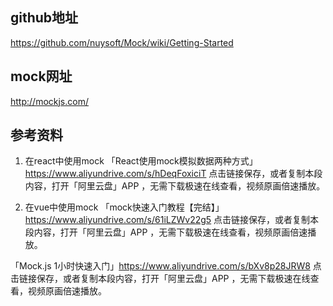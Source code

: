 ## github地址

https://github.com/nuysoft/Mock/wiki/Getting-Started

## mock网址
http://mockjs.com/

## 参考资料

1. 在react中使用mock
「React使用mock模拟数据两种方式」https://www.aliyundrive.com/s/hDeqFoxiciT
点击链接保存，或者复制本段内容，打开「阿里云盘」APP ，无需下载极速在线查看，视频原画倍速播放。

2. 在vue中使用mock
「mock快速入门教程【完结】」https://www.aliyundrive.com/s/61iLZWv22g5
点击链接保存，或者复制本段内容，打开「阿里云盘」APP ，无需下载极速在线查看，视频原画倍速播放。

「Mock.js 1小时快速入门」https://www.aliyundrive.com/s/bXv8p28JRW8
点击链接保存，或者复制本段内容，打开「阿里云盘」APP ，无需下载极速在线查看，视频原画倍速播放。
